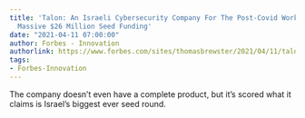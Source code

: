 ```yaml
---
title: 'Talon: An Israeli Cybersecurity Company For The Post-Covid Workforce Scores
  Massive $26 Million Seed Funding'
date: "2021-04-11 07:00:00"
author: Forbes - Innovation
authorlink: https://www.forbes.com/sites/thomasbrewster/2021/04/11/talon-an-israeli-cybersecurity-company-for-the-post-covid-workforce-scores-massive-26-million-seed-funding/
tags:
- Forbes-Innovation
---
```

The company doesn’t even have a complete product, but it’s scored what it claims is Israel’s biggest ever seed round.